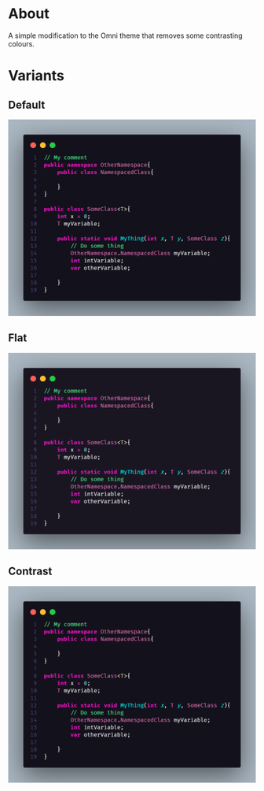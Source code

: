 # About
A simple modification to the Omni theme that removes some contrasting colours.

# Variants
## Default
![Heck Purple Default](https://github.com/Hypatech/heckpurple/blob/master/default.png)

## Flat
![Heck Purple Flat](https://github.com/Hypatech/heckpurple/blob/master/flat.png)

## Contrast
![Heck Purple Contrast](https://github.com/Hypatech/heckpurple/blob/master/contrast.png)